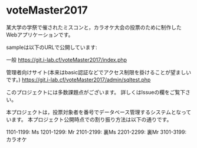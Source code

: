 # voteMaster2017
某大学の学祭で催されたミスコンと，カラオケ大会の投票のために制作したWebアプリケーションです。

sampleは以下のURLで公開しています:

一般
https://git.i-lab.cf/voteMaster2017/index.php

管理者向けサイト(本来はbasic認証などでアクセス制限を掛けることが望ましいです。)
https://git.i-lab.cf/voteMaster2017/admin/sqltest.php

このプロジェクトには多数課題点がございます。
詳しくはIssueの欄をご覧下さい。

本プロジェクトは，投票対象者を番号でデータベース管理するシステムとなっています。
本プロジェクト公開時点での割り振り方法は以下の通りです。

1101-1199: Ms
1201-1299: Mr
2101-2199: 裏Ms
2201-2299: 裏Mr
3101-3199: カラオケ
